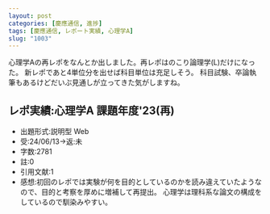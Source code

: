 ```yaml
---
layout: post
categories: [慶應通信, 進捗]
tags: [慶應通信, レポート実績, 心理学A]
slug: "1003"
---
```

心理学Aの再レポをなんとか出しました。再レポはのこり論理学(L)だけになった。
新レポであと4単位分を出せば科目単位は充足しそう。
科目試験、卒論執筆もあるけどだいぶ見通しが立ってきた気がしますね。

## レポ実績:心理学A 課題年度'23(再)
* 出題形式:説明型 Web
* 受:24/06/13→返:未
* 字数:2781
* 註:0
* 引用文献:1
* 感想:初回のレポでは実験が何を目的としているのかを読み違えていたようなので、目的と考察を厚めに増補して再提出。
  心理学は理科系な論文の構成をしているので馴染みやすい。